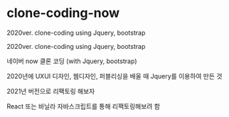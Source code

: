 # clone-coding-now
2020ver. clone-coding using Jquery, bootstrap

2020ver. clone-coding using Jquery, bootstrap

네이버 now 클론 코딩 (with Jquery, bootstrap)

2020년에 UXUI 디자인, 웹디자인, 퍼블리싱을 배울 때 Jquery를 이용하여 만든 것

2021년 버전으로 리팩토링 해보자

React 또는 바닐라 자바스크립트를 통해 리팩토링해보려 함
